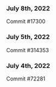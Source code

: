 ### July 8th, 2022

Commit #17300

### July 5th, 2022

Commit #314353


### July 4th, 2022

Commit #72281
